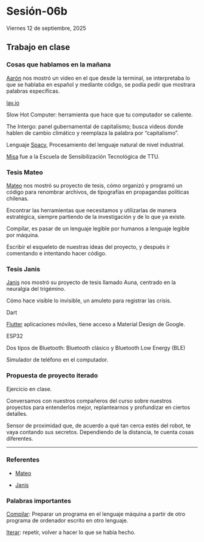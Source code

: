 # Sesión-06b

Viernes 12 de septiembre, 2025

## Trabajo en clase

### Cosas que hablamos en la mañana

[Aarón](https://github.com/montoyamoraga) nos mostró un video en el que desde la terminal, se interpretaba lo que se hablaba en español y mediante código, se podía pedir que mostrara palabras específicas.

[lav.io](https://lav.io/)

Slow Hot Computer: herramienta que hace que tu computador se caliente.

The Intergo: panel gubernamental de capitalismo; busca videos donde hablen de cambio climático y reemplaza la palabra por “capitalismo”.

Lenguaje [Spacy](https://spacy.io/), Procesamiento del lenguaje natural de nivel industrial.

[Misa](https://github.com/misaaaaaa) fue a la Escuela de Sensibilización Tecnológica de TTU.

### Tesis Mateo

[Mateo](https://github.com/matbutom/) nos mostró su proyecto de tesis, cómo organizó y programó un código para renombrar archivos, de tipografías en propagandas políticas chilenas.

Encontrar las herramientas que necesitamos y utilizarlas de manera estratégica, siempre partiendo de la investigación y de lo que ya existe.

Compilar, es pasar de un lenguaje legible por humanos a lenguaje legible por máquina.

Escribir el esqueleto de nuestras ideas del proyecto, y después ir comentando e intentando hacer código.

### Tesis Janis

[Janis](https://github.com/janisepulveda/auna) nos mostró su proyecto de tesis llamado Auna, centrado en la neuralgia del trigémino.

Cómo hace visible lo invisible, un amuleto para registrar las crisis.

Dart

[Flutter](https://flutter.dev/) aplicaciones móviles, tiene acceso a Material Design de Google.

ESP32

Dos tipos de Bluetooth: Bluetooth clásico y Bluetooth Low Energy (BLE)

Simulador de teléfono en el computador.

### Propuesta de proyecto iterado

Ejercicio en clase.

Conversamos con nuestros compañeros del curso sobre nuestros proyectos para entenderlos mejor, replantearnos y profundizar en ciertos detalles.

Sensor de proximidad que, de acuerdo a qué tan cerca estés del robot, te vaya contando sus secretos. Dependiendo de la distancia, te cuenta cosas diferentes.

---

### Referentes

- [Mateo](https://github.com/matbutom/)

- [Janis](https://github.com/janisepulveda/auna)

### Palabras importantes

[Compilar](https://www.rae.es/drae2001/compilar): Preparar un programa en el lenguaje máquina a partir de otro programa de ordenador escrito en otro lenguaje.

[Iterar](https://dle.rae.es/iterar): repetir, volver a hacer lo que se había hecho.
